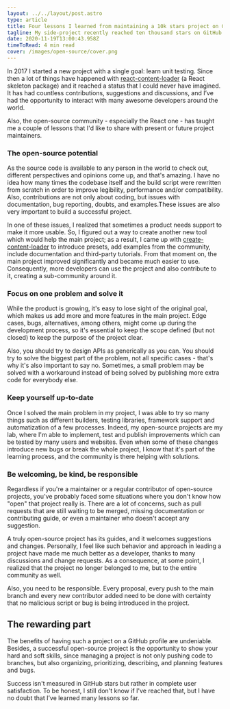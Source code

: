 ```yaml
---
layout: ../../layout/post.astro
type: article
title: Four lessons I learned from maintaining a 10k stars project on GitHub
tagline: My side-project recently reached ten thousand stars on GitHub. To be honest, the stars don't really matter, but the lessons I learned do. In this post, I'm going to share four of the most important lessons I learned.
date: 2020-11-19T13:00:43.958Z
timeToRead: 4 min read
cover: /images/open-source/cover.png
---
```


In 2017 I started a new project with a single goal: learn unit testing. Since then a lot of things have happened with [react-content-loader](https://github.com/danilowoz/react-content-loader) (a React skeleton package) and it reached a status that I could never have imagined. It has had countless contributions, suggestions and discussions, and I’ve had the opportunity to interact with many awesome developers around the world.

Also, the open-source community - especially the React one - has taught me a couple of lessons that I'd like to share with present or future project maintainers.

### The open-source potential

As the source code is available to any person in the world to check out, different perspectives and opinions come up, and that's amazing. I have no idea how many times the codebase itself and the build script were rewritten from scratch in order to improve legibility, performance and/or compatibility. Also, contributions are not only about coding, but issues with documentation, bug reporting, doubts, and examples.These issues are also very important to build a successful project.

In one of these issues, I realized that sometimes a product needs support to make it more usable. So, I figured out a way to create another new tool which would help the main project; as a result, I came up with [create-content-loader](https://skeletonreact.com) to introduce presets, add examples from the community, include documentation and third-party tutorials. From that moment on, the main project improved significantly and became much easier to use. Consequently, more developers can use the project and also contribute to it, creating a sub-community around it.

### Focus on one problem and solve it

While the product is growing, it's easy to lose sight of the original goal, which makes us add more and more features in the main project. Edge cases, bugs, alternatives, among others, might come up during the development process, so it's essential to keep the scope defined (but not closed) to keep the purpose of the project clear.

Also, you should try to design APIs as generically as you can. You should try to solve the biggest part of the problem, not all specific cases - that's why it's also important to say no. Sometimes, a small problem may be solved with a workaround instead of being solved by publishing more extra code for everybody else.

### Keep yourself up-to-date

Once I solved the main problem in my project, I was able to try so many things such as different builders, testing libraries, framework support and automatization of a few processes. Indeed, my open-source projects are my lab, where I'm able to implement, test and publish improvements which can be tested by many users and websites. Even when some of these changes introduce new bugs or break the whole project, I know that it's part of the learning process, and the community is there helping with solutions.

### Be welcoming, be kind, be responsible

Regardless if you're a maintainer or a regular contributor of open-source projects, you've probably faced some situations where you don't know how "open" that project really is. There are a lot of concerns, such as pull requests that are still waiting to be merged, missing documentation or contributing guide, or even a maintainer who doesn't accept any suggestion.

A truly open-source project has its guides, and it welcomes suggestions and changes. Personally, I feel like such behavior and approach in leading a project have made me much better as a developer, thanks to many discussions and change requests. As a consequence, at some point, I realized that the project no longer belonged to me, but to the entire community as well.

Also, you need to be responsible. Every proposal, every push to the main branch and every new contributor added need to be done with certainty that no malicious script or bug is being introduced in the project.

## The rewarding part

The benefits of having such a project on a GitHub profile are undeniable. Besides, a successful open-source project is the opportunity to show your hard and soft skills, since managing a project is not only pushing code to branches, but also organizing, prioritizing, describing, and planning features and bugs.

Success isn't measured in GitHub stars but rather in complete user satisfaction. To be honest, I still don't know if I've reached that, but I have no doubt that I’ve learned many lessons so far.
